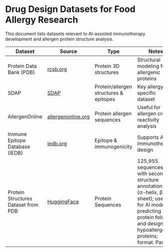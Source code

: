 # Drug Design Datasets for Food Allergy Research

This document lists datasets relevant to AI-assisted immunotherapy development and allergen protein structure analysis.

| Dataset | Source | Type | Notes | Access |
|---------|--------|------|-------|--------|
| Protein Data Bank (PDB) | [rcsb.org](https://www.rcsb.org) | Protein 3D structures | Structural modeling for allergenic proteins | Open |
| SDAP | [SDAP](http://fermi.utmb.edu/SDAP/) | Protein/allergen structures & epitopes | Key allergy-specific dataset | Open |
| AllergenOnline | [allergenonline.org](http://www.allergenonline.org/) | Protein allergen sequences | Useful for allergen cross-reactivity analysis | Open |
| Immune Epitope Database (IEDB) | [iedb.org](https://www.iedb.org) | Epitope & immunogenicity | Supports AI in immunotherapy design | Open |
| Protein Structures Dataset from PDB | [HuggingFace](https://huggingface.co/datasets/lamm-mit/protein_secondary_structure_from_PDB) | Protein Sequences | 125,955 sequences with secondary structure annotations (α-helix, β-sheet); useful for AI models predicting protein folding and designing hypoallergenic proteins; format: Parquet | Open   |


